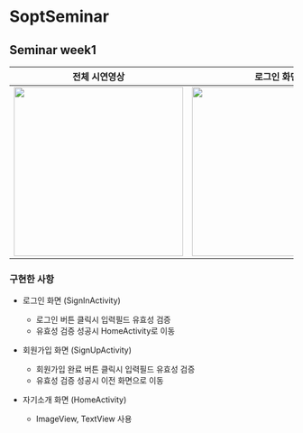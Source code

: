 # SoptSeminar

## Seminar week1

|전체 시연영상|로그인 화면|회원가입 화면|자기소개 화면|
|:---:|:---:|:---:|:---:|
|<img src="https://user-images.githubusercontent.com/64943924/162515554-0e9d6cfe-a164-4ef4-b183-f628c911da5d.gif" width=300/>|<img src="https://user-images.githubusercontent.com/64943924/162515232-d9010c51-7f04-4220-a5de-3637b942d772.png" width=300/>|<img src="https://user-images.githubusercontent.com/64943924/162515262-e4501c00-4acc-4b68-bff2-6fa1cbdb7925.png" width=300/>|<img src="https://user-images.githubusercontent.com/64943924/162515399-9aed0c97-00c6-4c53-9e01-ba6712f6337f.png" width=300/>|

### 구현한 사항
- 로그인 화면 (SignInActivity)
  - 로그인 버튼 클릭시 입력필드 유효성 검증
  - 유효성 검증 성공시 HomeActivity로 이동

- 회원가입 화면 (SignUpActivity)
  - 회원가입 완료 버튼 클릭시 입력필드 유효성 검증
  - 유효성 검증 성공시 이전 화면으로 이동

- 자기소개 화면 (HomeActivity)
  - ImageView, TextView 사용
